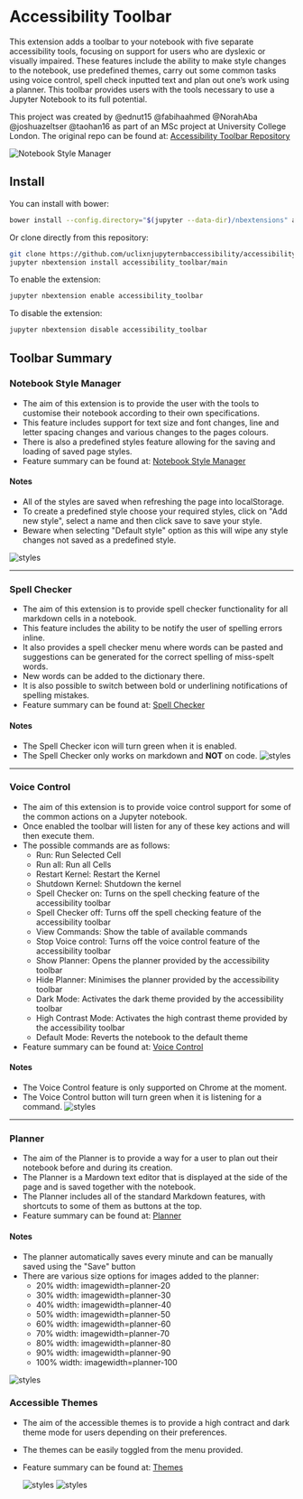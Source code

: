# Accessibility Toolbar

This extension adds a toolbar to your notebook with five separate accessibility tools, focusing on support for users who are dyslexic or visually impaired. These features include the ability to make style changes to the notebook, use predefined themes, carry out some common tasks using voice control, spell check inputted text and plan out one’s work using a planner. This toolbar provides users with the tools necessary to use a Jupyter Notebook to its full potential.

This project was created by @ednut15 @fabihaahmed @NorahAba @joshuazeltser @taohan16 as part of an MSc project at University College London. The original repo can be found at: [Accessibility Toolbar Repository](https://github.com/uclixnjupyternbaccessibility/jupyter_contrib_nbextensions) 

![Notebook Style Manager](./images/summary.gif)

## Install

You can install with bower:

```bash
bower install --config.directory="$(jupyter --data-dir)/nbextensions" accessibility_toolbar
```

Or clone directly from this repository:

```bash
git clone https://github.com/uclixnjupyternbaccessibility/accessibility_toolbar.git
jupyter nbextension install accessibility_toolbar/main
```

To enable the extension:

```bash
jupyter nbextension enable accessibility_toolbar
```

To disable the extension:

```bash
jupyter nbextension disable accessibility_toolbar
```

## Toolbar Summary

### Notebook Style Manager

- The aim of this extension is to provide the user with the tools to customise their notebook according to their own
  specifications.
- This feature includes support for text size and font changes, line and letter spacing changes and
  various changes to the pages colours.
- There is also a predefined styles feature allowing for the saving and loading
  of saved page styles.
- Feature summary can be found at: [Notebook Style Manager](https://youtu.be/8Butk1EhpSw)

#### Notes

- All of the styles are saved when refreshing the page into localStorage.
- To create a predefined style choose your required styles, click on "Add new style", select a name and then
  click save to save your style.
- Beware when selecting "Default style" option as this will wipe any style changes not saved as a predefined
  style.

![styles](./images/styles.png)

---

### Spell Checker

- The aim of this extension is to provide spell checker functionality for all markdown cells in a notebook.
- This feature includes the ability to be notify the user of spelling errors inline.
- It also provides a spell checker menu where words can be pasted and suggestions can be generated for the correct
  spelling of miss-spelt words.
- New words can be added to the dictionary there.
- It is also possible to switch between bold or underlining notifications of spelling mistakes.
- Feature summary can be found at: [Spell Checker](https://youtu.be/WfMLjviZlMc)

#### Notes

- The Spell Checker icon will turn green when it is enabled.
- The Spell Checker only works on markdown and **NOT** on code.
  ![styles](./images/spellchecker.png)

---

### Voice Control

- The aim of this extension is to provide voice control support for some of the common actions on a Jupyter notebook.
- Once enabled the toolbar will listen for any of these key actions and will then execute them.
- The possible commands are as follows:
  - Run: Run Selected Cell
  - Run all: Run all Cells
  - Restart Kernel: Restart the Kernel
  - Shutdown Kernel: Shutdown the kernel
  - Spell Checker on: Turns on the spell checking feature of the accessibility toolbar
  - Spell Checker off: Turns off the spell checking feature of the accessibility toolbar
  - View Commands: Show the table of available commands
  - Stop Voice control: Turns off the voice control feature of the accessibility toolbar
  - Show Planner: Opens the planner provided by the accessibility toolbar
  - Hide Planner: Minimises the planner provided by the accessibility toolbar
  - Dark Mode: Activates the dark theme provided by the accessibility toolbar
  - High Contrast Mode: Activates the high contrast theme provided by the accessibility toolbar
  - Default Mode: Reverts the notebook to the default theme
- Feature summary can be found at: [Voice Control](https://youtu.be/UepPF3ECV_s)

#### Notes

- The Voice Control feature is only supported on Chrome at the moment.
- The Voice Control button will turn green when it is listening for a command.
  ![styles](./images/voice.png)

---

### Planner

- The aim of the Planner is to provide a way for a user to plan out their notebook before and during its creation.
- The Planner is a Mardown text editor that is displayed at the side of the page and is saved together with the
  notebook.
- The Planner includes all of the standard Markdown features, with shortcuts to some of them as buttons at the top.
- Feature summary can be found at: [Planner](https://youtu.be/smV4PZKINiM)

#### Notes

- The planner automatically saves every minute and can be manually saved using the "Save" button
- There are various size options for images added to the planner:
  - 20% width: imagewidth=planner-20
  - 30% width: imagewidth=planner-30
  - 40% width: imagewidth=planner-40
  - 50% width: imagewidth=planner-50
  - 60% width: imagewidth=planner-60
  - 70% width: imagewidth=planner-70
  - 80% width: imagewidth=planner-80
  - 90% width: imagewidth=planner-90
  - 100% width: imagewidth=planner-100

![styles](./images/planner.png)

### Accessible Themes

- The aim of the accessible themes is to provide a high contract and dark theme mode for users depending on their
  preferences.
- The themes can be easily toggled from the menu provided.
- Feature summary can be found at: [Themes](https://youtu.be/EbC200P6KwM)

  ![styles](./images/darkmode.png)
  ![styles](./images/contrastmode.png)
